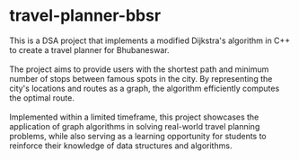 # travel-planner-bbsr

This is a DSA project that implements a modified Dijkstra's algorithm in C++ to create a travel planner for Bhubaneswar. 
<br> <br> The project aims to provide users with the shortest path and minimum number of stops between famous spots in the city. By representing the city's locations and routes as a graph, the algorithm efficiently computes the optimal route. <br><br>
Implemented within a limited timeframe, this project showcases the application of graph algorithms in solving real-world travel planning problems, while also serving as a learning opportunity for students to reinforce their knowledge of data structures and algorithms.<br>
